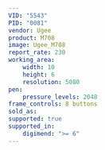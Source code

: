 ```yaml
---
VID: "5543"
PID: "0081"
vendor: Ugee
product: M708
image: Ugee_M708
report_rate: 230
working_area:
    width: 10
    height: 6
    resolution: 5080
pen:
    pressure_levels: 2048
frame_controls: 8 buttons
sold_as:
supported: true
supported_in:
    digimend: ">= 6"
---
```

